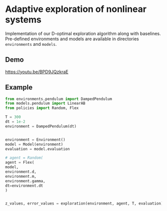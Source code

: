 # Adaptive exploration of nonlinear systems

Implementation of our D-optimal  exploration algorithm along with baselines. Pre-defined environments and models are available in directories `environments` and `models`.

## Demo

https://youtu.be/BPD9JQzkraE

## Example

```python
from environments.pendulum import DampedPendulum
from models.pendulum import LinearAB
from policies import Random, Flex

T = 300
dt = 1e-2
environment = DampedPendulum(dt)


environment = Environment()
model = Model(environment)
evaluation = model.evaluation

# agent = Random(
agent = Flex(
model,
environment.d,
environment.m,
environment.gamma,
dt=environment.dt
)


z_values, error_values = exploration(environment, agent, T, evaluation)

```
